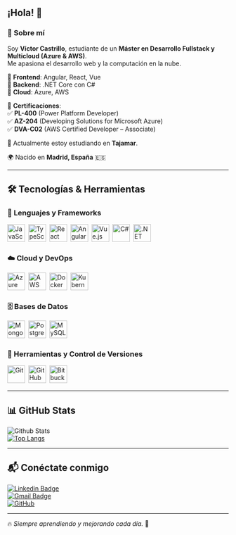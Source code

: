 ## ¡Hola! 👋  

### 🚀 Sobre mí  

Soy **Víctor Castrillo**, estudiante de un **Máster en Desarrollo Fullstack y Multicloud (Azure & AWS)**.  
Me apasiona el desarrollo web y la computación en la nube.  

🔹 **Frontend**: Angular, React, Vue  
🔹 **Backend**: .NET Core con C#  
🔹 **Cloud**: Azure, AWS  

📌 **Certificaciones**:  
✅ **PL-400** (Power Platform Developer)  
✅ **AZ-204** (Developing Solutions for Microsoft Azure)  
✅ **DVA-C02** (AWS Certified Developer – Associate)  

💼 Actualmente estoy estudiando en **Tajamar**.  

🌍 Nacido en **Madrid, España** 🇪🇸  

---

## 🛠️ Tecnologías & Herramientas  

### 📌 Lenguajes y Frameworks  
<p align="left">
  <img src="https://cdn.jsdelivr.net/gh/devicons/devicon/icons/javascript/javascript-original.svg" title="JavaScript" width="40" height="40"/>&nbsp;
  <img src="https://cdn.jsdelivr.net/gh/devicons/devicon/icons/typescript/typescript-original.svg" title="TypeScript" width="40" height="40"/>&nbsp;
  <img src="https://cdn.jsdelivr.net/gh/devicons/devicon/icons/react/react-original.svg" title="React" width="40" height="40"/>&nbsp;
  <img src="https://cdn.jsdelivr.net/gh/devicons/devicon/icons/angularjs/angularjs-original.svg" title="Angular" width="40" height="40"/>&nbsp;
  <img src="https://cdn.jsdelivr.net/gh/devicons/devicon/icons/vuejs/vuejs-original.svg" title="Vue.js" width="40" height="40"/>&nbsp;
  <img src="https://cdn.jsdelivr.net/gh/devicons/devicon/icons/csharp/csharp-original.svg" title="C#" width="40" height="40"/>&nbsp;
  <img src="https://cdn.jsdelivr.net/gh/devicons/devicon/icons/dot-net/dot-net-original.svg" title=".NET Core" width="40" height="40"/>&nbsp;
</p>

### ☁️ Cloud y DevOps  
<p align="left">
  <img src="https://cdn.jsdelivr.net/gh/devicons/devicon/icons/azure/azure-original.svg" title="Azure" width="40" height="40"/>&nbsp;
  <img src="https://cdn.jsdelivr.net/gh/devicons/devicon/icons/amazonwebservices/amazonwebservices-original.svg" title="AWS" width="40" height="40"/>&nbsp;
  <img src="https://cdn.jsdelivr.net/gh/devicons/devicon/icons/docker/docker-original.svg" title="Docker" width="40" height="40"/>&nbsp;
  <img src="https://cdn.jsdelivr.net/gh/devicons/devicon/icons/kubernetes/kubernetes-plain.svg" title="Kubernetes" width="40" height="40"/>&nbsp;
</p>

### 🗄️ Bases de Datos  
<p align="left">
  <img src="https://cdn.jsdelivr.net/gh/devicons/devicon/icons/mongodb/mongodb-original.svg" title="MongoDB" width="40" height="40"/>&nbsp;
  <img src="https://cdn.jsdelivr.net/gh/devicons/devicon/icons/postgresql/postgresql-original.svg" title="PostgreSQL" width="40" height="40"/>&nbsp;
  <img src="https://cdn.jsdelivr.net/gh/devicons/devicon/icons/mysql/mysql-original.svg" title="MySQL" width="40" height="40"/>&nbsp;
</p>

### 🔧 Herramientas y Control de Versiones  
<p align="left">
  <img src="https://cdn.jsdelivr.net/gh/devicons/devicon/icons/git/git-original.svg" title="Git" width="40" height="40"/>&nbsp;
  <img src="https://cdn.jsdelivr.net/gh/devicons/devicon/icons/github/github-original.svg" title="GitHub" width="40" height="40"/>&nbsp;
  <img src="https://cdn.jsdelivr.net/gh/devicons/devicon/icons/bitbucket/bitbucket-original.svg" title="Bitbucket" width="40" height="40"/>&nbsp;
</p>

---

## 📊 GitHub Stats  

![Github Stats](https://github-readme-stats.vercel.app/api?username=CastrilloRedondoVictor&count_private=true&show_icons=true&theme=radical)  
[![Top Langs](https://github-readme-stats.vercel.app/api/top-langs/?username=CastrilloRedondoVictor&layout=compact&theme=radical)](https://github.com/anuraghazra/github-readme-stats)  

---

## 📬 Conéctate conmigo  

[![Linkedin Badge](https://img.shields.io/badge/-VictorCastrillo-blue?style=flat-square&logo=Linkedin&logoColor=white&link=https://www.linkedin.com/in/minoveaz/)](https://www.linkedin.com/in/minoveaz/)  
[![Gmail Badge](https://img.shields.io/badge/-castrilloredondovictor@gmail.com-c14438?style=flat-square&logo=Gmail&logoColor=white&link=mailto:castrilloredondovictor@gmail.com)](mailto:castrilloredondovictor@gmail.com)  
[![GitHub](https://img.shields.io/badge/-GitHub-181717?style=flat-square&logo=github&logoColor=white&link=https://github.com/CastrilloRedondoVictor)](https://github.com/CastrilloRedondoVictor)  

---

🔥 _Siempre aprendiendo y mejorando cada día._ 🚀  
